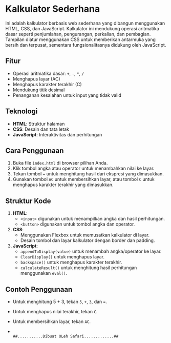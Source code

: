 # Kalkulator Sederhana

Ini adalah kalkulator berbasis web sederhana yang dibangun menggunakan HTML, CSS, dan JavaScript. Kalkulator ini mendukung operasi aritmatika dasar seperti penjumlahan, pengurangan, perkalian, dan pembagian. Tampilan diatur menggunakan CSS untuk memberikan antarmuka yang bersih dan terpusat, sementara fungsionalitasnya didukung oleh JavaScript.

## Fitur
- Operasi aritmatika dasar: `+`, `-`, `*`, `/`
- Menghapus layar (AC)
- Menghapus karakter terakhir (C)
- Mendukung titik desimal
- Penanganan kesalahan untuk input yang tidak valid

## Teknologi
- **HTML**: Struktur halaman
- **CSS**: Desain dan tata letak
- **JavaScript**: Interaktivitas dan perhitungan

## Cara Penggunaan
1. Buka file `index.html` di browser pilihan Anda.
2. Klik tombol angka atau operator untuk menambahkan nilai ke layar.
3. Tekan tombol `=` untuk menghitung hasil dari ekspresi yang dimasukkan.
4. Gunakan tombol `AC` untuk membersihkan layar, atau tombol `C` untuk menghapus karakter terakhir yang dimasukkan.

## Struktur Kode
1. **HTML**:
    - `<input>` digunakan untuk menampilkan angka dan hasil perhitungan.
    - `<button>` digunakan untuk tombol angka dan operator.
2. **CSS**:
    - Menggunakan Flexbox untuk memusatkan kalkulator di layar.
    - Desain tombol dan layar kalkulator dengan border dan padding.
3. **JavaScript**:
    - `appendToDisplay(value)` untuk menambah angka/operator ke layar.
    - `ClearDisplay()` untuk menghapus layar.
    - `backspace()` untuk menghapus karakter terakhir.
    - `calculateResult()` untuk menghitung hasil perhitungan menggunakan `eval()`.

## Contoh Penggunaan
- Untuk menghitung 5 + 3, tekan `5`, `+`, `3`, dan `=`.
- Untuk menghapus nilai terakhir, tekan `C`.
- Untuk membersihkan layar, tekan `AC`.

- 
                                                             ##...........Dibuat OLeh Safari.............##
